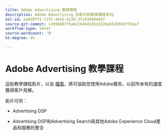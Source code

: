 ```yaml
---
title: Adobe Advertising 教學課程
description: Adobe Advertising 的影片和教學課程系列。
exl-id: aa9d9ff5-115f-44c6-b23d-3fc034904697
source-git-commit: c299b88f75a62194bd22b2d220ab525045f78ea7
workflow-type: tm+mt
source-wordcount: '0'
ht-degree: 0%

---
```


# Adobe Advertising 教學課程

這些教學課程影片，以及 [檔案](https://experienceleague.adobe.com/docs/advertising-cloud.html)，將可協助您使用Adobe廣告，以前所未有的速度獲得客戶見解。

影片可供：

* Advertising DSP

* Advertising DSP和Advertising Search與其他Adobe Experience Cloud產品和服務的整合

<!--
See other -learn tutorials landing pages to get ideas for additional content
-->
